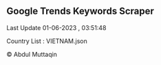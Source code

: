 

## Google Trends Keywords Scraper 
 
Last Update 01-06-2023 , 03:51:48

Country List :
VIETNAM.json



© Abdul Muttaqin 
